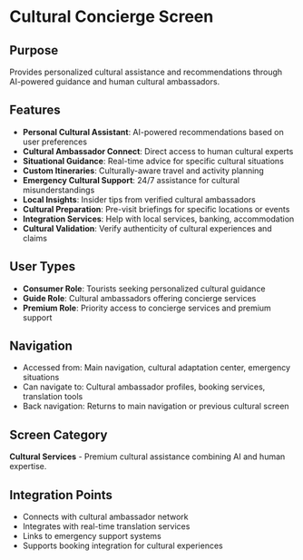 # Cultural Concierge Screen

## Purpose
Provides personalized cultural assistance and recommendations through AI-powered guidance and human cultural ambassadors.

## Features
- **Personal Cultural Assistant**: AI-powered recommendations based on user preferences
- **Cultural Ambassador Connect**: Direct access to human cultural experts
- **Situational Guidance**: Real-time advice for specific cultural situations
- **Custom Itineraries**: Culturally-aware travel and activity planning
- **Emergency Cultural Support**: 24/7 assistance for cultural misunderstandings
- **Local Insights**: Insider tips from verified cultural ambassadors
- **Cultural Preparation**: Pre-visit briefings for specific locations or events
- **Integration Services**: Help with local services, banking, accommodation
- **Cultural Validation**: Verify authenticity of cultural experiences and claims

## User Types
- **Consumer Role**: Tourists seeking personalized cultural guidance
- **Guide Role**: Cultural ambassadors offering concierge services
- **Premium Role**: Priority access to concierge services and premium support

## Navigation
- Accessed from: Main navigation, cultural adaptation center, emergency situations
- Can navigate to: Cultural ambassador profiles, booking services, translation tools
- Back navigation: Returns to main navigation or previous cultural screen

## Screen Category
**Cultural Services** - Premium cultural assistance combining AI and human expertise.

## Integration Points
- Connects with cultural ambassador network
- Integrates with real-time translation services
- Links to emergency support systems
- Supports booking integration for cultural experiences